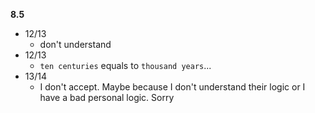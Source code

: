 **8.5**
- 12/13
	- don't understand
- 12/13
	- `ten centuries` equals to `thousand years`...
- 13/14
	- I don't accept. Maybe because I don't understand their logic or I have a bad personal logic. Sorry